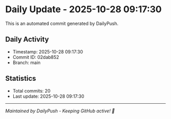 # Daily Update - 2025-10-28 09:17:30

This is an automated commit generated by DailyPush.

## Daily Activity
- Timestamp: 2025-10-28 09:17:30
- Commit ID: 02dab852
- Branch: main

## Statistics
- Total commits: 20
- Last update: 2025-10-28 09:17:30

---
*Maintained by DailyPush - Keeping GitHub active! 🚀*
